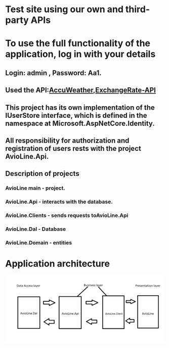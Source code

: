 # Test site using our own and third-party APIs
# To use the full functionality of the application, log in with your details
## Login: admin , Password: Aa1.
## Used the API:[AccuWeather](https://developer.accuweather.com/),[ExchangeRate-API](https://www.exchangerate-api.com/)

## This project has its own implementation of the IUserStore interface, which is defined in the namespace at Microsoft.AspNetCore.Identity.
## All responsibility for authorization and registration of users rests with the project AvioLine.Api.

## Description of projects
### AvioLine main - project.
### AvioLine.Api -  interacts with the database.
### AvioLine.Clients - sends requests toAvioLine.Api
### AvioLine.Dal - Database
### AvioLine.Domain - entities

# Application architecture
<img src="https://github.com/Artem921/AvioLine.Api/blob/master/AvioLine/wwwroot/Images/arhi.png" />


